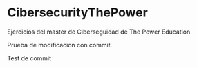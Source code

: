 # CibersecurityThePower
 Ejercicios del master de Ciberseguidad de The Power Education

 Prueba de modificacion con commit.

 Test de commit
 
